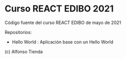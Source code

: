 # Curso REACT EDIBO 2021

Código fuente del curso REACT EDIBO de mayo de 2021

Repositorios: 


- Hello World : Aplicación base con un Hello World


(c) Alfonso Tienda
